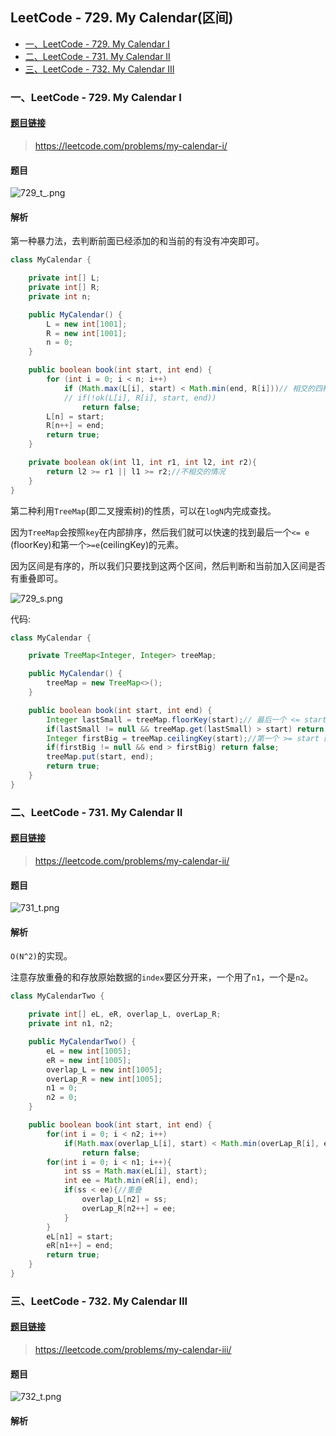 ## LeetCode - 729. My Calendar(区间)

* [一、LeetCode - 729. My Calendar I](#一leetcode---729-my-calendar-i)
* [二、LeetCode - 731. My Calendar II](#二leetcode---731-my-calendar-ii)
* [三、LeetCode - 732. My Calendar III](#三leetcode---732-my-calendar-iii)

### 一、LeetCode - 729. My Calendar I

#### [题目链接](https://leetcode.com/problems/my-calendar-i/)
> https://leetcode.com/problems/my-calendar-i/

#### 题目

![729_t_.png](images/729_t_.png)

#### 解析

第一种暴力法，去判断前面已经添加的和当前的有没有冲突即可。

```java
class MyCalendar {

    private int[] L;
    private int[] R;
    private int n;

    public MyCalendar() {
        L = new int[1001];
        R = new int[1001];
        n = 0;
    }

    public boolean book(int start, int end) {
        for (int i = 0; i < n; i++)
            if (Math.max(L[i], start) < Math.min(end, R[i]))// 相交的四种情况
            // if(!ok(L[i], R[i], start, end))
                return false;
        L[n] = start;
        R[n++] = end;
        return true;
    }

    private boolean ok(int l1, int r1, int l2, int r2){
        return l2 >= r1 || l1 >= r2;//不相交的情况
    }
}
```

第二种利用`TreeMap`(即二叉搜索树)的性质，可以在`logN`内完成查找。

因为`TreeMap`会按照`key`在内部排序，然后我们就可以快速的找到最后一个`<= e` (floorKey)和第一个`>=e`(ceilingKey)的元素。

因为区间是有序的，所以我们只要找到这两个区间，然后判断和当前加入区间是否有重叠即可。

![729_s.png](images/729_s.png)

代码:

```java
class MyCalendar {

    private TreeMap<Integer, Integer> treeMap;

    public MyCalendar() {
        treeMap = new TreeMap<>();
    }

    public boolean book(int start, int end) {
        Integer lastSmall = treeMap.floorKey(start);// 最后一个 <= start的
        if(lastSmall != null && treeMap.get(lastSmall) > start) return false;
        Integer firstBig = treeMap.ceilingKey(start);//第一个 >= start 的
        if(firstBig != null && end > firstBig) return false;
        treeMap.put(start, end);
        return true;
    }
}
```

### 二、LeetCode - 731. My Calendar II

#### [题目链接](https://leetcode.com/problems/my-calendar-ii/)
> https://leetcode.com/problems/my-calendar-ii/

#### 题目

![731_t.png](images/731_t.png)

#### 解析

`O(N^2)`的实现。

注意存放重叠的和存放原始数据的`index`要区分开来，一个用了`n1`，一个是`n2`。

```java
class MyCalendarTwo {

    private int[] eL, eR, overlap_L, overLap_R;
    private int n1, n2;

    public MyCalendarTwo() {
        eL = new int[1005];
        eR = new int[1005];
        overlap_L = new int[1005];
        overLap_R = new int[1005];
        n1 = 0;
        n2 = 0;
    }

    public boolean book(int start, int end) {
        for(int i = 0; i < n2; i++)
            if(Math.max(overlap_L[i], start) < Math.min(overLap_R[i], end) )
                return false;
        for(int i = 0; i < n1; i++){
            int ss = Math.max(eL[i], start);
            int ee = Math.min(eR[i], end);
            if(ss < ee){//重叠
                overlap_L[n2] = ss;
                overLap_R[n2++] = ee;
            }
        }
        eL[n1] = start;
        eR[n1++] = end;
        return true;
    }
}
```

### 三、LeetCode - 732. My Calendar III

#### [题目链接](https://leetcode.com/problems/my-calendar-iii/)
> https://leetcode.com/problems/my-calendar-iii/

#### 题目

![732_t.png](images/732_t.png)

#### 解析
